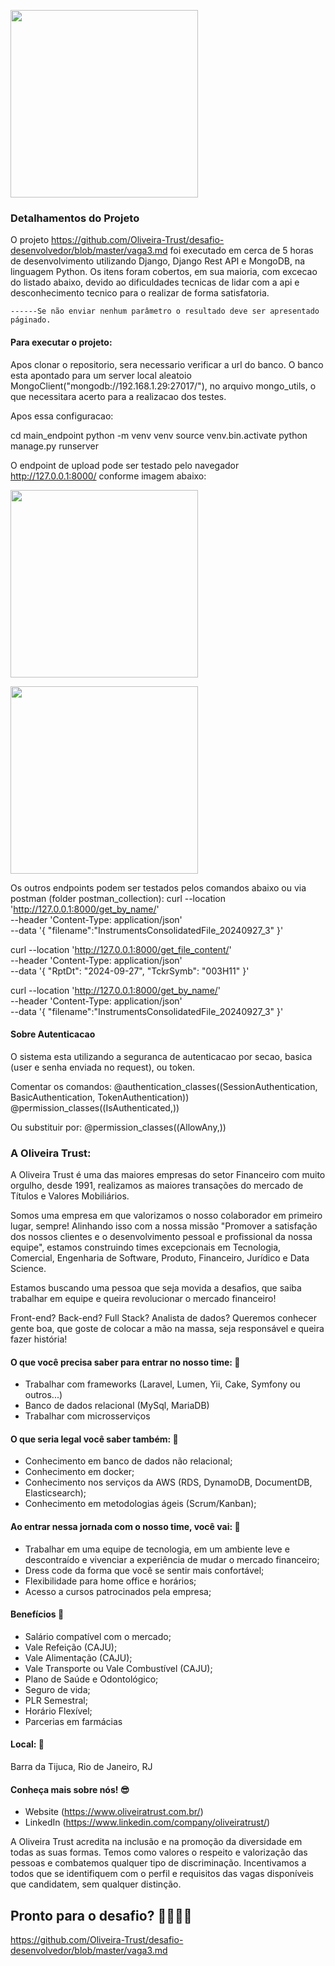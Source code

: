 <p>
    <img src="https://encrypted-tbn0.gstatic.com/images?q=tbn%3AANd9GcQIAOtqQ5is5vwbcEn0ZahZfMxz1QIeAYtFfnLdkCXu1sqAGbnX" width="300">
 </p>
 
### Detalhamentos do Projeto

O projeto https://github.com/Oliveira-Trust/desafio-desenvolvedor/blob/master/vaga3.md foi executado em cerca de 5 horas de desenvolvimento utilizando Django, Django Rest API e MongoDB, na linguagem Python. 
Os itens foram cobertos, em sua maioria, com excecao do listado abaixo, devido ao dificuldades tecnicas de lidar com a api e desconhecimento tecnico para o realizar de forma satisfatoria. 
   
    ------Se não enviar nenhum parâmetro o resultado deve ser apresentado páginado.


#### Para executar o projeto:
Apos clonar o repositorio, sera necessario verificar a url do banco. 
O banco esta apontado para um server local aleatoio MongoClient("mongodb://192.168.1.29:27017/"), no arquivo mongo_utils, o que necessitara acerto para a realizacao dos testes. 

Apos essa configuracao: 

cd main_endpoint
python -m venv venv
source venv.bin.activate
python manage.py runserver

O endpoint de upload pode ser testado pelo navegador http://127.0.0.1:8000/ conforme imagem abaixo:
<p>
    <img src="https://encrypted-tbn0.gstatic.com/images?q=tbn%3AANd9GcQIAOtqQ5is5vwbcEn0ZahZfMxz1QIeAYtFfnLdkCXu1sqAGbnX" width="300">
 </p>

 <p>
    <img src="https://encrypted-tbn0.gstatic.com/images?q=tbn%3AANd9GcQIAOtqQ5is5vwbcEn0ZahZfMxz1QIeAYtFfnLdkCXu1sqAGbnX" width="300">
 </p>

Os outros endpoints podem ser testados pelos comandos abaixo ou via postman (folder postman_collection):
curl --location 'http://127.0.0.1:8000/get_by_name/' \
--header 'Content-Type: application/json' \
--data '{
    "filename":"InstrumentsConsolidatedFile_20240927_3"
}'

curl --location 'http://127.0.0.1:8000/get_file_content/' \
--header 'Content-Type: application/json' \
--data '{
  "RptDt": "2024-09-27",
  "TckrSymb": "003H11"
}'

curl --location 'http://127.0.0.1:8000/get_by_name/' \
--header 'Content-Type: application/json' \
--data '{
    "filename":"InstrumentsConsolidatedFile_20240927_3"
}'


#### Sobre Autenticacao
O sistema esta utilizando a seguranca de autenticacao por secao, basica (user e senha enviada no request), ou token. 



Comentar os comandos:
@authentication_classes((SessionAuthentication, BasicAuthentication, TokenAuthentication))
@permission_classes((IsAuthenticated,))

Ou substituir por:
@permission_classes((AllowAny,))


### A Oliveira Trust:
A Oliveira Trust é uma das maiores empresas do setor Financeiro com muito orgulho, desde 1991, realizamos as maiores transações do mercado de Títulos e Valores Mobiliários.

Somos uma empresa em que valorizamos o nosso colaborador em primeiro lugar, sempre! Alinhando isso com a nossa missão "Promover a satisfação dos nossos clientes e o desenvolvimento pessoal e profissional da nossa equipe", estamos construindo times excepcionais em Tecnologia, Comercial, Engenharia de Software, Produto, Financeiro, Jurídico e Data Science.

Estamos buscando uma pessoa que seja movida a desafios, que saiba trabalhar em equipe e queira revolucionar o mercado financeiro!

Front-end? Back-end? Full Stack? Analista de dados? Queremos conhecer gente boa, que goste de colocar a mão na massa, seja responsável e queira fazer história!

#### O que você precisa saber para entrar no nosso time: 🚀
- Trabalhar com frameworks (Laravel, Lumen, Yii, Cake, Symfony ou outros...)
- Banco de dados relacional (MySql, MariaDB)
- Trabalhar com microsserviços

#### O que seria legal você saber também: 🚀
- Conhecimento em banco de dados não relacional;
- Conhecimento em docker;
- Conhecimento nos serviços da AWS (RDS, DynamoDB, DocumentDB, Elasticsearch);
- Conhecimento em metodologias ágeis (Scrum/Kanban);

#### Ao entrar nessa jornada com o nosso time, você vai: 🚀
- Trabalhar em uma equipe de tecnologia, em um ambiente leve e descontraído e vivenciar a experiência de mudar o mercado financeiro;
- Dress code da forma que você se sentir mais confortável;
- Flexibilidade para home office e horários;
- Acesso a cursos patrocinados pela empresa;

#### Benefícios 🚀
- Salário compatível com o mercado;
- Vale Refeição (CAJU);
- Vale Alimentação (CAJU);
- Vale Transporte ou Vale Combustível (CAJU);
- Plano de Saúde e Odontológico;
- Seguro de vida;
- PLR Semestral;
- Horário Flexível;
- Parcerias em farmácias

#### Local: 🚀
Barra da Tijuca, Rio de Janeiro, RJ

#### Conheça mais sobre nós! :sunglasses:
- Website (https://www.oliveiratrust.com.br/)
- LinkedIn (https://www.linkedin.com/company/oliveiratrust/)

A Oliveira Trust acredita na inclusão e na promoção da diversidade em todas as suas formas. Temos como valores o respeito e valorização das pessoas e combatemos qualquer tipo de discriminação. Incentivamos a todos que se identifiquem com o perfil e requisitos das vagas disponíveis que candidatem, sem qualquer distinção.

## Pronto para o desafio? 🚀🚀🚀🚀
https://github.com/Oliveira-Trust/desafio-desenvolvedor/blob/master/vaga3.md

